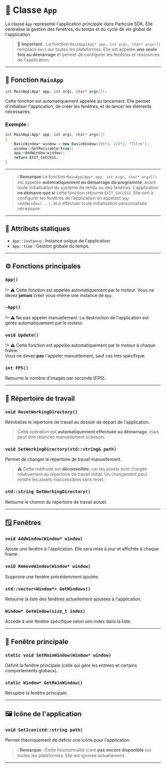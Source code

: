 # 🚀 Classe `App`

La classe `App` représente l'application principale dans Particule SDK. Elle centralise la gestion des fenêtres, du temps et du cycle de vie global de l'application.

> 📌 **Important** : La fonction `MainApp(App* app, int argc, char* argv[])` remplace `main` sur toutes les plateformes. Elle est appelée **une seule fois au démarrage** et permet de configurer les fenêtres et ressources de l'application.

---

## 🧩 Fonction `MainApp`

```cpp
int MainApp(App* app, int argc, char* argv[]);
```

Cette fonction est automatiquement appelée au lancement. Elle permet d'initialiser l'application, de créer les fenêtres, et de lancer les éléments nécessaires.

### Exemple :

```cpp
int MainApp(App* app, int argc, char* argv[])
{
    BasicWindow* window = new BasicWindow(396*2, 224*2, "Titre");
    window->SetResizable(true);
    app->AddWindow(window);
    return EXIT_SUCCESS;
}
```

---

> ℹ️ **Remarque**
> La fonction `MainApp(App* app, int argc, char* argv[])` est appelée **automatiquement au démarrage du programme**, avant toute initialisation du système de rendu ou des fenêtres.
> L’application **ne démarre que si** cette fonction retourne `EXIT_SUCCESS`.
> Elle sert à configurer les fenêtres de l’application en appelant `app->AddWindow(...)`, et à effectuer toute initialisation personnalisée nécessaire.


---

## 🧠 Attributs statiques

* `App::instance` : Instance unique de l'application.
* `App::time` : Gestion globale du temps.

---

## ⚙️ Fonctions principales

### `App()`

!> ⚠️ Cette fonction est appelée automatiquement par le moteur. Vous ne devez **jamais** créer vous-même une instance de `App`.

### `~App()`

!> ⚠️ Ne pas appeler manuellement. La destruction de l'application est gérée automatiquement par le moteur.

### `void Update()`

!> ⚠️ Cette fonction est appelée automatiquement par le moteur à chaque frame.  
 Vous ne devez **pas** l'appeler manuellement, sauf cas très spécifique.

### `int FPS()`

Retourne le nombre d'images par seconde (FPS).

---

## 📁 Répertoire de travail

### `void ResetWorkingDirectory()`

Réinitialise le répertoire de travail au dossier de départ de l'application.

> Cette opération est **automatiquement effectuée au démarrage**, mais peut être relancée manuellement si besoin.

### `void SetWorkingDirectory(std::string& path)`

Permet de changer le répertoire de travail manuellement.

> ⚠️ Cette méthode est **déconseillée**, car les assets sont chargés relativement au répertoire de travail initial. Un changement peut rendre les assets inaccessibles sans reset.

### `std::string GetWorkingDirectory()`

Retourne le chemin du répertoire de travail actuel.

---

## 🪟 Fenêtres

### `void AddWindow(Window* window)`

Ajoute une fenêtre à l'application. Elle sera mise à jour et affichée à chaque frame.

### `void RemoveWindow(Window* window)`

Supprime une fenêtre précédemment ajoutée.

### `std::vector<Window*> GetWindows()`

Retourne la liste des fenêtres actuellement ajoutées à l'application.

### `Window* GetWindow(size_t index)`

Accède à une fenêtre spécifique selon son index dans la liste.

---

## 🌟 Fenêtre principale

### `static void SetMainWindow(Window* window)`

Définit la fenêtre principale (celle qui gère les entrées et certains comportements globaux).

### `static Window* GetMainWindow()`

Récupère la fenêtre principale.

---

## 🖼️ Icône de l'application

### `void SetIcon(std::string path)`

Permet théoriquement de définir une icône pour l'application.

> ℹ️ **Remarque** : Cette fonctionnalité n'est **pas encore disponible** sur toutes les plateformes. Elle est ignorée actuellement.

---
